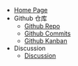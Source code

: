 - [Home Page](README.md) 
- Github 仓库
  - [Github Repo](https://github.com/RagueI/Production-Card-Game-Development)
  - [Github Commits](https://github.com/RagueI/Production-Card-Game-Development/commits/main)
  - [Github Kanban](https://github.com/RagueI/Production-Card-Game-Development/projects/1)
- Discussion
  - [Discussion](https://github.com/RagueI/Production-Card-Game-Development/discussions/categories/%E7%AD%96%E5%88%92%E5%92%8C%E5%BC%80%E5%8F%91%E8%80%85-%E9%9C%80%E6%B1%82%E7%9A%84%E6%B2%9F%E9%80%9A)